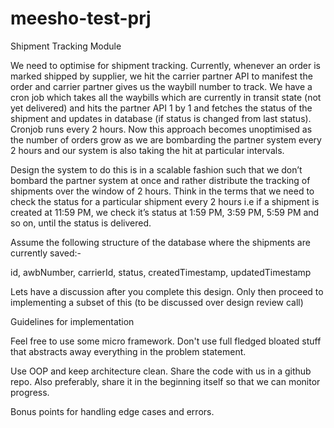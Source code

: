 # meesho-test-prj


Shipment Tracking Module

We need to optimise for shipment tracking. Currently, whenever an order is marked shipped by supplier, we hit the carrier partner API to manifest the order and carrier partner gives us the waybill number to track. We have a cron job which takes all the waybills which are currently in transit state (not yet delivered) and hits the partner API 1 by 1 and fetches the status of the shipment and updates in database (if status is changed from last status). Cronjob runs every 2 hours. Now this approach becomes unoptimised as the number of orders grow as we are bombarding the partner system every 2 hours and our system is also taking the hit at particular intervals. 


Design the system to do this is in a scalable fashion such that we don’t bombard the partner system at once and rather distribute the tracking of shipments over the window of 2 hours. Think in the terms that we need to check the status for a particular shipment every 2 hours i.e if a shipment is created at 11:59 PM, we check it’s status at 1:59 PM, 3:59 PM, 5:59 PM and so on, until the status is delivered. 



Assume the following structure of the database where the shipments are currently saved:- 



id, awbNumber, carrierId, status, createdTimestamp, updatedTimestamp



Lets have a discussion after you complete this design. Only then proceed to implementing a subset of this (to be discussed over design review call)

   

Guidelines for implementation

Feel free to use some micro framework. Don't use full fledged bloated stuff that abstracts away everything in the problem statement.



Use OOP and keep architecture clean. Share the code with us in a github repo. Also preferably, share it in the beginning itself so that we can monitor progress. 



Bonus points for handling edge cases and errors.
